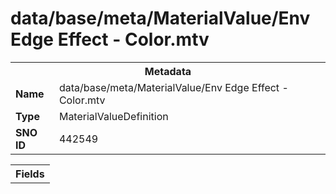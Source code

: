 <h1>data/base/meta/MaterialValue/Env Edge Effect - Color.mtv</h1><table><tr><th colspan="100%">Metadata</th></tr><tr><td><b>Name</b></td><td>data/base/meta/MaterialValue/Env Edge Effect - Color.mtv</td></tr><tr><td><b>Type</b></td><td>MaterialValueDefinition</td></tr><tr><td><b>SNO ID</b></td><td>442549</td></tr></table>

<table><tr><th colspan="100%">Fields</th></tr></table>

